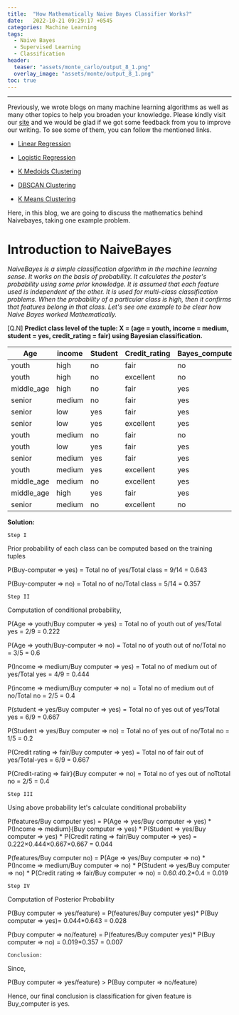 ```yaml
---
title:  "How Mathematically Naive Bayes Classifier Works?"
date:   2022-10-21 09:29:17 +0545
categories: Machine Learning
tags:
  - Naive Bayes
  - Supervised Learning
  - Classification
header:
  teaser: "assets/monte_carlo/output_8_1.png"
  overlay_image: "assets/monte/output_8_1.png"
toc: true
---
```


---
Previously, we wrote blogs on many machine learning algorithms as well as many other topics to help you broaden your knowledge. Please kindly visit our [site](https://dataqoil.com/blog/) and we would be glad if we got some feedback from you to improve our writing. To see some of them, you can follow the mentioned links.
* [Linear Regression](https://dataqoil.com/2022/04/21/fit-linear-regression-using-different-gradient-descent-algorithms/)

* [Logistic Regression](https://dataqoil.com/2020/08/11/writing-a-logistic-regression-class-from-scratch/)

* [K Medoids Clustering ](https://dataqoil.com/2022/02/04/k-medoids-clustering-in-python-from-scratch/)

* [DBSCAN Clustering](https://dataqoil.com/2022/08/05/dbscan-clustering-algorithm/)

* [K Means Clustering](https://dataqoil.com/2022/01/28/kmeans-clustering-in-python-from-scratch/)



Here, in this blog, we are going to discuss the mathematics behind Naivebayes, taking one example problem.

# Introduction to NaiveBayes 

*NaiveBayes is a simple classification algorithm in the machine learning sense. It works on the basis of probability. It calculates the poster's probability using some prior knowledge. It is assumed that each feature used is independent of the other. It is used for multi-class classification problems. When the probability of a particular class is high, then it confirms that features belong in that class. Let's see one example to be clear how Naive Bayes worked Mathematically.*

[Q.N] **Predict class level of the tuple: X = (age = youth, income = medium, student = yes, credit_rating = fair) using Bayesian classification.**


| Age  | income  | Student  | Credit_rating   | Bayes_computer  |
|---|---|---|---|---|
|  youth |high   |  no | fair  | no  |
| youth  | high  |no   | excellent  |no   |
| middle_age  |  high | no  | fair  | yes  |
| senior  |  medium | no  | fair  | yes  |
| senior  |  low | yes  | fair  | yes  |
| senior  |  low | yes  | excellent  | yes  |
| youth  |  medium | no  | fair  | no  |
| youth  |  low | yes  | fair  | yes  |
| senior  |  medium | yes  | fair  | yes  |
| youth  |  medium | yes  | excellent  | yes  |
| middle_age  |  medium | no  | excellent  | yes  |
| middle_age  |  high | yes  | fair  | yes  |
| senior  |  medium | no  | excellent | no  |

**Solution:** 

`Step I`

Prior probability of each class can be computed based on the training tuples

 P(Buy-computer => yes) = Total no of yes/Total class =  9/14 = 0.643 

P(Buy-computer => no) = Total no of no/Total class = 5/14 = 0.357 


`Step II`

 Computation of conditional probability,
 
P(Age => youth/Buy computer => yes) = Total no of youth out of yes/Total yes =  2/9 = 0.222 
 
P(Age => youth/Buy-computer => no) = Total no of youth out of no/Total no =  3/5 = 0.6 
 
P(Income => medium/Buy computer => yes) = Total no of medium out of yes/Total yes =  4/9 = 0.444 

P(income => medium/Buy computer => no) = Total no of medium out of no/Total no =  2/5 = 0.4 

P(student => yes/Buy computer => yes) = Total no  of yes out of yes/Total yes =  6/9 = 0.667 

P(Student => yes/Buy computer => no) = Total no of yes out of no/Total no = 1/5 = 0.2 

P(Credit rating => fair/Buy computer => yes) = Total no of fair out of yes/Total-yes =  6/9 = 0.667 

P(Credit-rating => fair}{Buy computer => no) = Total no of yes out of noTtotal no = 2/5 = 0.4

`Step III` 

Using above probability let's calculate conditional probability

P(features/Buy computer yes) = P(Age => yes/Buy computer => yes) * P(Income => medium}{Buy computer => yes) * P(Student => yes/Buy computer => yes) * P(Credit rating => fair/Buy computer => yes) = 0.222×0.444×0.667×0.667 = 0.044


P(features/Buy computer no) = P(Age => yes/Buy computer => no) * P(Income => medium/Buy computer => no) * P(Student => yes/Buy computer => no) * P(Credit rating => fair/Buy computer => no) = 0.6*0.4*0.2*0.4 = 0.019


`Step IV` 

Computation of Posterior Probability

P(Buy computer => yes/feature) = P(features/Buy computer yes)* P(Buy computer => yes)= 0.044*0.643 = 0.028


P(buy computer => no/feature) = P(features/Buy computer yes)* P(Buy computer => no) = 0.019*0.357 = 0.007



`Conclusion:`
 
Since, 

P(Buy computer => yes/feature) > P(Buy computer => no/feature)

Hence, our final conclusion is classification for given feature is Buy_computer is yes.




```python

```





    



    
